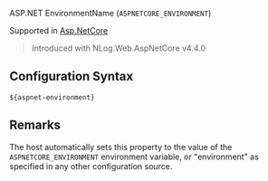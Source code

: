 ASP.NET EnvironmentName (`ASPNETCORE_ENVIRONMENT`)

Supported in [Asp.NetCore](https://docs.microsoft.com/dotnet/api/microsoft.aspnetcore.hosting.ihostingenvironment.environmentname)

> Introduced with NLog.Web.AspNetCore v4.4.0

## Configuration Syntax
```
${aspnet-environment}
```

## Remarks
The host automatically sets this property to the value of the `ASPNETCORE_ENVIRONMENT` environment variable, or "environment" as specified in any other configuration source.